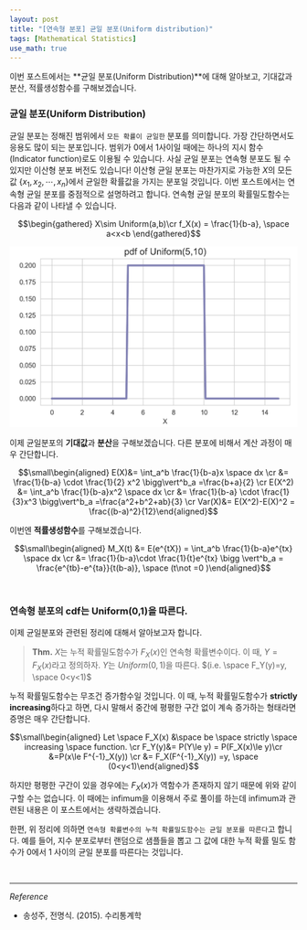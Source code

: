 ```yaml
---
layout: post
title: "[연속형 분포] 균일 분포(Uniform distribution)"
tags: [Mathematical Statistics]
use_math: true
---
```


이번 포스트에서는 **균일 분포(Uniform Distribution)**에 대해 알아보고, 기대값과 분산, 적률생성함수를 구해보겠습니다.
<br>

### 균일 분포(Uniform Distribution)

균일 분포는 정해진 범위에서 ``모든 확률이 균일한`` 분포를 의미합니다. 가장 간단하면서도 응용도 많이 되는 분포입니다. 범위가 0에서 1사이일 때에는 하나의 지시 함수(Indicator function)로도 이용될 수 있습니다. 사실 균일 분포는 연속형 분포도 될 수 있지만 이산형 분포 버전도 있습니다! 이산형 균일 분포는 마찬가지로 가능한 $X$의 모든 값 $\lbrace x_1, x_2, \cdots, x_n \rbrace$에서 균일한 확률값을 가지는 분포일 것입니다. 이번 포스트에서는 연속형 균일 분포를 중점적으로 설명하려고 합니다. 연속형 균일 분포의 확률밀도함수는 다음과 같이 나타낼 수 있습니다.

$$\begin{gathered} X\sim Uniform(a,b)\cr
f_X(x) = \frac{1}{b-a}, \space a<x<b \end{gathered}$$


<img src='/assets/uniform.PNG' width='600px'>

이제 균일분포의 **기대값**과 **분산**을 구해보겠습니다. 다른 분포에 비해서 계산 과정이 매우 간단합니다.

$$\small\begin{aligned} E(X)&= \int_a^b \frac{1}{b-a}x \space dx \cr
&= \frac{1}{b-a} \cdot \frac{1}{2} x^2 \bigg\vert^b_a =\frac{b+a}{2} \cr
E(X^2) &=  \int_a^b \frac{1}{b-a}x^2 \space dx \cr
&= \frac{1}{b-a} \cdot \frac{1}{3}x^3 \bigg\vert^b_a =\frac{a^2+b^2+ab}{3} \cr Var(X)&= E(X^2)-E(X)^2 = \frac{(b-a)^2}{12}\end{aligned}$$

이번엔 **적률생성함수**를 구해보겠습니다.

$$\small\begin{aligned} M_X(t) &= E(e^{tX}) =  \int_a^b \frac{1}{b-a}e^{tx} \space dx \cr
&= \frac{1}{b-a}\cdot \frac{1}{t}e^{tx} \bigg \vert^b_a = \frac{e^{tb}-e^{ta}}{t(b-a)}, \space (t\not =0 )\end{aligned}$$

<br>

### 연속형 분포의 cdf는 Uniform(0,1)을 따른다.

이제 균일분포와 관련된 정리에 대해서 알아보고자 합니다.

> **Thm.** $X$는 누적 확률밀도함수가 $F_X(x)$인 연속형 확률변수이다. 이 때, $Y=F_X(x)$라고 정의하자. $Y$는 $Uniform(0,1)$을 따른다. $(i.e. \space F_Y(y)=y, \space 0<y<1)$

누적 확률밀도함수는 무조건 증가함수일 것입니다. 이 때, 누적 확률밀도함수가  **strictly increasing**하다고 하면, 다시 말해서 중간에 평평한 구간 없이 계속 증가하는 형태라면 증명은 매우 간단합니다.

$$\small\begin{aligned} Let \space F_X(x) &\space be \space strictly \space increasing \space function. \cr
F_Y(y)&= P(Y\le y) = P(F_X(x)\le y)\cr &=P(x\le F^{-1}_X(y)) \cr
&= F_X(F^{-1}_X(y)) =y, \space (0<y<1)\end{aligned}$$

하지만 평평한 구간이 있을 경우에는 $F_X(x)$가 역함수가 존재하지 않기 때문에 위와 같이 구할 수는 없습니다. 이 때에는 infimum을 이용해서 주로 풀이를 하는데 infimum과 관련된 내용은 이 포스트에서는 생략하겠습니다.

한편, 위 정리에 의하면 ``연속형 확률변수의 누적 확률밀도함수는 균일 분포를 따른다``고 합니다. 예를 들어, 지수 분포로부터 랜덤으로 샘플들을 뽑고 그 값에 대한 누적 확률 밀도 함수가 0에서 1 사이의 균일 분포를 따른다는 것입니다.

<br>


---

$Reference$

-  송성주, 전명식. (2015). 수리통계학
